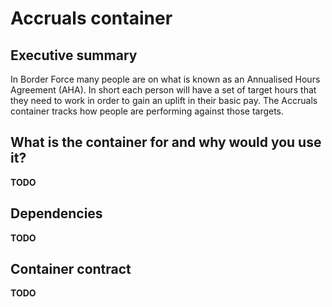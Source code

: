 # Accruals container

## Executive summary
In Border Force many people are on what is known as an Annualised Hours Agreement (AHA). In short each person will have a set of target hours that they need to work in order to gain an uplift in their basic pay. The Accruals container tracks how people are performing against those targets.

## What is the container for and why would you use it?
**TODO** 
 
## Dependencies
**TODO**

## Container contract
**TODO**